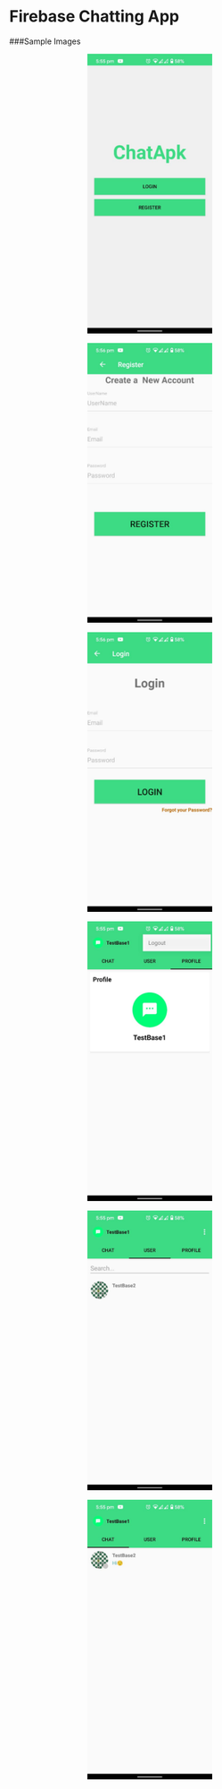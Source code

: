 # Firebase Chatting App
###Sample Images
<p align="center">
<img src = "Sample Images/Image (4).jpeg" height = 500 alt="centered image"></p>
<p>
<p align="center">
<img src = "Sample Images/Image (5).jpeg" height = 500 alt="centered image"></p>
<p>
<p align="center">
<img src = "Sample Images/Image (6).jpeg" height = 500 alt="centered image"></p>
<p>
<p align="center">
<img src = "Sample Images/Image (3).jpeg" height = 500 alt="centered image"></p>
<p>
<p align="center">
<img src = "Sample Images/Image (1).jpeg" height = 500 alt="centered image"></p>
<p>
<p align="center">
<img src = "Sample Images/Image.jpeg" height = 500 alt="centered image"></p>
<p>
